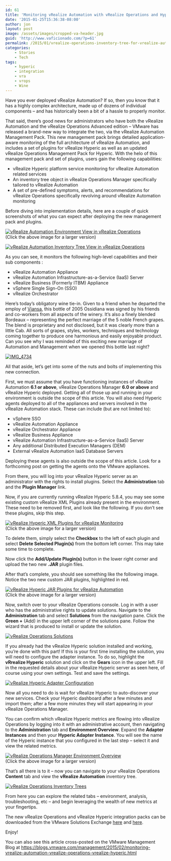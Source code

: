 ```yaml
---
id: 61
title: 'Monitoring vRealize Automation with vRealize Operations and Hyperic'
date: '2015-01-25T15:36:38-08:00'
author: jon
layout: post
image: /assets/images/cropped-va-header.jpg
guid: 'http://www.vaficionado.com/?p=61'
permalink: /2015/01/vrealize-operations-inventory-tree-for-vrealize-automation/
categories:
    - Stories
    - Tech
tags:
    - hyperic
    - integration
    - vra
    - vrops
    - Wine
---
```


Have you ever deployed vRealize Automation? If so, then you know that it has a highly complex architecture, made up of dozens of individual components – and has historically been a bit of a hassle to properly monitor.

That said, there’s good news for administrators who have both the vRealize Automation and the vRealize Operations Advanced edition – VMware has released a brand-new way to integrate the two, via the vRealize Automation Management Pack. This new management pack brings detailed application-aware monitoring of the full architecture of vRealize Automation, and includes a set of plugins for vRealize Hyperic as well as an updated vRealize Operations Management Pack for Hyperic. With the helo of this management pack and set of plugins, users gain the following capabilities:

- vRealize Hyperic platform service monitoring for vRealize Automation related services
- An inventory tree object in vRealize Operations Manager specifically tailored to vRealize Automation
- A set of pre-defined symptoms, alerts, and recommendations for vRealize Operations specifically revolving around vRealize Automation monitoring

Before diving into implementation details, here are a couple of quick screenshots of what you can expect after deploying the new management pack and plugins.

[![vRealize Automation Environment View in vRealize Operations](/assets/images/2015/01/vRA-vROps-EnvironmentList.png)](/assets/images/2015/01/vRA-vROps-EnvironmentList.png)  
(Click the above image for a larger version)

[![vRealize Automation Inventory Tree View in vRealize Operations](/assets/images/2015/01/vRA-Tree.png)](/assets/images/2015/01/vRA-Tree.png)

As you can see, it monitors the following high-level capabilities and their sub components :

- vRealize Automation Appliance
- vRealize Automation Infrastructure-as-a-Service (IaaS) Server
- vRealize Business (Formerly ITBM) Appliance
- vSphere Single Sign-On (SSO)
- vRealize Orchestrator

Here’s today’s obligatory wine tie-in. Given to a friend when he departed the employ of [Viansa](https://www.viansa.com/), this bottle of 2005 Ossidiana was signed by his friends and co-workers from all aspects of the winery. It’s also a finely blended Bordeaux – representing the perfect marriage of the 5 noble French grapes. The blend is proprietary and not disclosed, but it was clearly more than a little Cab. All sorts of grapes, styles, workers, techniques and technology coming together to produce one harmonious and easily enjoyable product. Can you see why I was reminded of this exciting new marriage of Automation and Management when we opened this bottle last night?

[![IMG_4734](/assets/images/2015/01/IMG_4734-517x1024.jpg)](/assets/images/2015/01/IMG_4734.jpg)

All that aside, let’s get into some of the nuts and bolts of implementing this new connection.

First, we must assume that you have functioning instances of vRealize Automation **6.1 or above**, vRealize Operations Manager **6.0 or above** and vRealize Hyperic deployed. Getting all of those up and running in your environment is outside the scope of this article. You will also need Hyperic agents deployed to all of the appliances and servers involved in the vRealize Automation stack. These can include (but are not limited to):

- vSphere SSO
- vRealize Automation Appliance
- vRealize Orchestrator Appliance
- vRealize Business Appliance
- vRealize Automation Infrastructure-as-a-Service (IaaS) Server
- Any additional Distributed Execution Managers (DEM)
- External vRealize Automation IaaS Database Servers

Deploying these agents is also outside the scope of this article. Look for a forthcoming post on getting the agents onto the VMware appliances.

From there, you will log into your vRealize Hyperic server as an administrator with the rights to install plugins. Select the **Administration** tab and the **Plugin Manager** link.

Now, if you are currently running vRealize Hyperic 5.8.4, you may see some existing custom vRealize XML Plugins already present in the environment. These need to be removed first, and look like the following. If you don’t see these plugins, skip this step.

[![vRealize Hyperic XML Plugins for vRealize Monitoring](/assets/images/2015/01/vR-XML-Hyperic-1024x169.png)](/assets/images/2015/01/vR-XML-Hyperic.png)  
(Click the above image for a larger version)

To delete them, simply select the **Checkbox** to the left of each plugin and select **Delete Selected Plugin(s)** from the bottom left corner. This may take some time to complete.

Now click the **Add/Update Plugin(s)** button in the lower right corner and upload the two new **.JAR** plugin files.

After that’s complete, you should see something like the following image. Notice the two new custom JAR plugins, highlighted in red.

[![vRealize Hyperic JAR Plugins for vRealize Automation](/assets/images/2015/01/HQPlugins-1024x522.png)](/assets/images/2015/01/HQPlugins.png)  
(Click the above image for a larger version)

Now, switch over to your vRealize Operations console. Log in with a user who has the administrative rights to update solutions. Navigate to the **Administration** tab and select **Solutions** from the navigation pane. Click the **Green +** (Add) in the upper left corner of the solutions pane. Follow the wizard that is produced to install or update the solution.

[![vRealize Operations Solutions](/assets/images/2015/01/vROps-Solutions.png)](/assets/images/2015/01/vROps-Solutions.png)

If you already had the vRealize Hyperic solution installed and working, you’re done with this part! If this is your first time installing the solution, you will need to configure the adapter instance. To do so, highlight the **vRrealize Hyperic** solution and click on the **Gears** icon in the upper left. Fill in the requested details about your vRealize Hyperic server as seen here, of course using your own settings. Test and save the settings.

[![vRealize Hyperic Adapter Configuration](/assets/images/2015/01/HypericConfig.png)](/assets/images/2015/01/HypericConfig.png)

Now all you need to do is wait for vRealize Hyperic to auto-discover your new services. Check your Hyperic dashboard after a few minutes and import them; after a few more minutes they will start appearing in your vRealize Operations Manager.

You can confirm which vRealize Hyperic metrics are flowing into vRealize Operations by logging into it with an administrative account, then navigating to the **Administration** tab and **Environment Overview**. Expand the **Adapter Instances** and then your **Hyperic Adapter Instance**. You will see the name of the Hyperic instance that you configured in the last step – select it and view the related metrics.

[![vRealize Operations Manager Environment Overview](/assets/images/2015/01/EnvironmentOverview-1024x535.png)](/assets/images/2015/01/EnvironmentOverview.png)  
(Click the above image for a larger version)

That’s all there is to it – now you can navigate to your vRealize Operations **Content** tab and view the **vRealize Automation** inventory tree.

[![vRealize Operations Inventory Trees](/assets/images/2015/01/InventoryTrees.png)](/assets/images/2015/01/InventoryTrees.png)

From here you can explore the related tabs – environment, analysis, troubleshooting, etc – and begin leveraging the wealth of new metrics at your fingertips.

The new vRealize Operations and vRealize Hyperic integration packs can be downloaded from the VMware Solutions Exchange [here](https://solutionexchange.vmware.com/store/products/vmware-vrealize-operations-management-pack-for-vmware-vrealize-automation) and [here](https://solutionexchange.vmware.com/store/products/management-pack-for-vrealize-hyperic#.VNTbk3aM67Q).

Enjoy!

You can also see this article cross-posted on the VMware Management Blog at https://blogs.vmware.com/management/2015/02/monitoring-vrealize-automation-vrealize-operations-vrealize-hyperic.html
